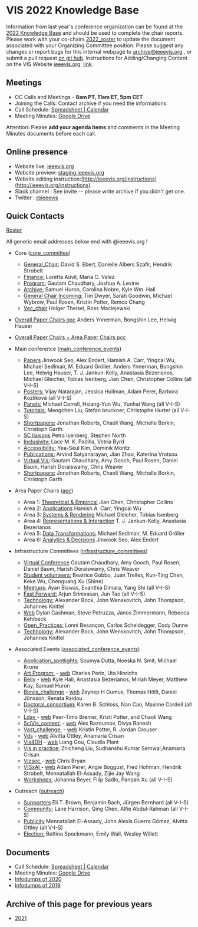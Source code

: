 VIS 2022 Knowledge Base
=====

Information from last year's conference organization can be found at the [2022 Knowledge Base](https://drive.google.com/drive/u/0/folders/1gIjEhsUYlK2FMN8tCDOkBDr99OU4kWNj) and should be used to complete the chair reports. Please work with your co-chairs [2022_roster](https://docs.google.com/spreadsheets/d/1jn_b7l4i9HHSqBfa1dZiuOfwHx3pHyc6czipE_B161Q/edit)
 to update the document associated with your Organizing Committee position.  Please suggest any changes or report bugs for this internal webpage to [archive@ieeevis.org](mailto:archive@ieeevis.org) , or submit a pull request [on git hub](https://github.com/ieeevis-internal/ieeevis-internal.github.io). Instructions for Adding/Changing Content on the VIS Website [ieeevis.org](ieeevis.org): [link](http://ieeevis.org/instructions).


Meetings
--------

 * OC Calls and Meetings - **8am PT, 11am ET, 5pm CET**
 * Joining the Calls: Contact archive if you need the informations. 
 * Call Schedule: [Spreadsheet | Calendar](https://docs.google.com/spreadsheets/d/13GBq9YaHaZVg2x5xm85HQPD_GiTPwQapIIStHTZnHc0/edit?usp=sharing)
 * Meeting Minutes: [Google Drive](https://drive.google.com/drive/folders/1TozyqFvKNR1pKitzLLW87iM6bSzPrrQn?usp=sharing)  


Attention: Please **add your agenda items** and comments in the Meeting Minutes documents before each call.


Online presence
------------

<!--
* Kickoff slides: here
* 
-->

* Website live: [ieeevis.org](ieeevis.org)
* Website preview: [staging.ieeevis.org](staging.ieeevis.org)
* Website editing instruction:[http://ieeevis.org/instructions](http://ieeevis.org/instructions)
* Slack channel : See invite -- please write archive if you didn't get one.
* Twitter : [@ieeevis](https://twitter.com/ieeevis)


Quick Contacts
-----------------

[Roster](https://docs.google.com/spreadsheets/d/1jn_b7l4i9HHSqBfa1dZiuOfwHx3pHyc6czipE_B161Q/edit)

All generic email addresses below end with @ieeevis.org !

* Core ([core_committee](mailto:core_committee@ieeevis.org)) 
  * [General_Chair:](mailto:general_chair@ieeevis.org) David S. Ebert, Danielle Albers Szafir, Hendrik Strobelt
  * [Finance:](mailto:finance@ieeevis.org) Loretta Auvil, Maria C. Velez
  * [Program:](mailto:program@ieeevis.org) Gautam Chaudhary, Joshua A. Levine
  * [Archive:](mailto:archive@ieeevis.org) Samuel Huron, Carolina Nobre, Kyle Wm. Hall
  * [General Chair Incoming:](mailto:incoming_chairs@ieeevis.org)  Tim Dwyer, Sarah Goodwin, Michael Wybrow, Paul Rosen, Kristin Potter, Remco Chang
  * [Vec_chair](mailto:vec_chair@ieeevis.org) Holger Theisel, Ross Maciejewski


* [Overall Paper Chairs opc](mailto:opc@ieeevis.org) Anders Ynnerman, Bongshin Lee, Helwig Hauser
   
* [Overall Paper Chairs + Area Paper Chairs pcc](mailto:pcc@ieeevis.org)

* Main conference ([main_conference_events](mailto:main_conference_events@ieeevis.org))
  * [Papers](mailto:papers@ieeevis.org)  Jinwook Seo, Alex Endert, Hamish A. Carr, Yingcai Wu, Michael Sedlmair, M. Eduard Gröller, Anders Ynnerman, Bongshin Lee, Helwig Hauser, T. J. Jankun-Kelly, Anastasia Bezerianos, Michael Gleicher, Tobias Isenberg, Jian Chen, Christopher Collins (all V-I-S)
  * [Posters:](mailto:posters@ieeevis.org) Vijay Natarajan, Jessica Hullman, Adam Perer, Barbora Kozlíková (all V-I-S) 
  * [Panels:](mailto:panels@ieeevis.org) Michael Correll, Hsiang-Yun Wu, Yunhai Wang (all V-I-S)
  * [Tutorials:](mailto:tutorials@ieeevis.org) Mengchen Liu, Stefan bruckner, Christophe Hurter (all V-I-S)
  * [Shortpapers:](mailto:vis_shortpapers@ieeevis.org) Jonathan Roberts, Chaoli Wang, Michelle Borkin, Christoph Garth
  * [SC liaisons](mailto:sc_liaisons@ieeevis.org)  Petra Isenberg, Stephen North
  * [Inclusivity:](mailto:inclusivity@ieeevis.org) Lace M. K. Padilla, Vetria Byrd
  * [Accessibility:](mailto:accessibility@ieeevis.org) Yea-Seul Kim, Dominik Moritz
  * [Publications:](mailto:) Arvind Satyanarayan, Jian Zhao, Katerina Vrotsou
  * [Virtual Vis:](mailto:viv@ieeevis.org) Gautam Chaudhary, Amy Gooch, Paul Rosen, Daniel Baum, Harish Doraiswamy, Chris Weaver
  * [Shortpapers:](mailto:shortpapers@ieeevis.org) Jonathan Roberts, Chaoli Wang, Michelle Borkin, Christoph Garth


* Area Paper Chairs ([apc](mailto:apc@ieeevis.org))
  * Area 1: [Theoretical & Empirical](mailto:theory-empirical-apc@ieeevis.org) Jian Chen, Christopher Collins
  * Area 2: [Applications](mailto:applications-apc@ieeevis.org) Hamish A. Carr, Yingcai Wu
  * Area 3: [Systems & Rendering](mailto:systems-rendering-apc@ieeevis.org)  Michael Gleicher, Tobias Isenberg
  * Area 4: [Representations & Interaction](mailto:representations-interaction-apc@ieeevis.org) T. J. Jankun-Kelly, Anastasia Bezerianos
  * Area 5: [Data Transformations:](mailto:data-transformations-apc@ieeevis.org) Michael Sedlmair, M. Eduard Gröller
  * Area 6: [Analytics & Decisions](mailto:analytics-decisions-apc@ieeevis.org) Jinwook Seo, Alex Endert


* Infrastructure Committees ([infrastructure_committees](mailto:infrastructure_committees@ieeevis.org))
  * [Virtual Conference](mailto:viv@ieeevis.org) Gautam Chaudhary, Amy Gooch, Paul Rosen, Daniel Baum, Harish Doraiswamy, Chris Weaver
  * [Student volunteers:](mailto:sv@ieeevis.org) Beatrice Gobbo, Juan Trelles, Kun-Ting Chen, Keke Wu, Chenguang Xu (Shine)
  * [Meetups:](mailto:meetups@ieeevis.org) Ayan Biswas, Evanthia Dimara, Yang Shi (all V-I-S)
  * [Fast Forward:](mailto:ff@ieeevis.org) Arjun Srinivasan, Jun Tao (all V-I-S)
  * [Technology:](mailto:tech@ieeevis.org) Alexander Bock, John Wenskovitch, John Thompson, Johannes Knittel
  * [Web](mailto:web@ieeevis.org)  Dylan Cashman, Steve Petruzza, Janos Zimmermann, Rebecca Kehlbeck
  * [Open_Practices:](mailto:open_practices@ieeevis.org) Lonni Besançon, Carlos Scheidegger, Cody Dunne
  * [Technology:](mailto:tech@ieeevis.org) Alexander Bock, John Wenskovitch, John Thompson, Johannes Knittel


* Associated Events ([associated_conference_events](mailto:associated_conference_events@ieeevis.org))
  * [Application_spotlights:](mailto:application_spotlights@ieeevis.org) Soumya Dutta, Noeska N. Smit, Michael Krone
  * [Art Program:](mailto:art@ieeevis.org) - [web](https://visap.net/) Charles Perin, Uta Hinrichs
  * [Beliv](mailto:beliv@ieeevis.org) - [web](https://beliv-workshop.github.io/) Kyle Hall, Anastasia Bezerianos, Miriah Meyer, Matthew Kay, Samuel Huron 
  * [Biovis_challenge](mailto:biovis_challenge@ieeevis.org) - [web](http://biovis.net/2022/ieeevis/)  Zeynep H Gumus, Thomas Höllt, Daniel Jönsson, Renata Raidou
  * [Doctoral_consortium:](mailto:doctoral_coll@ieeevis.org) Karen B. Schloss, Nan Cao, Maxime Cordeil (all V-I-S)
  * [Ldav ](mailto:ldav@ieeevis.org) - [web](https://ldav.org/) Peer-Timo Bremer, Kristi Potter, and Chaoli Wang
  * [SciVis_contest:](mailto:scivis_contest@ieeevis.org) - [web](https://www.lanl.gov/projects/sciviscontest2022/)  Alex Razoumov, Divya Banesh
  * [Vast_challenge:](mailto:vast_challenge@ieeevis.org) - [web](https://vast-challenge.github.io/2022) Kristin Potter, R. Jordan Crouser
  * [Vds](mailto:vds@ieeevis.org) - [web](http://www.visualdatascience.org/2022) Alvitta Ottley, Anamaria Crisan
  * [Vis4DH](mailto:vis4dh@ieeevis.org) - [web](https://vis4dh.dbvis.de/cfp/) Liang Gou, Claudia Plant
  * [Vis in practice:](mailto:vip@ieeevis.org) Zhicheng Liu, Sudhanshu Kumar Semwal,Anamaria Crisan
  * [Vizsec ](mailto:vizsec@ieeevis.org) - [web](https://vizsec.org/) Chris Bryan
  * [VISxAI ](mailto:orga@visxai.io) - [web](http://visxai.io/) Adam Perer, Angie Boggust, Fred Hohman, Hendrik Strobelt, Mennatallah El-Assady, Zijie Jay Wang
  * [Workshops:](mailto:workshops@ieeevis.org) Johanna Beyer, Filip Sadlo, Panpan Xu (all V-I-S)


* Outreach ([outreach](mailto:outreach@ieeevis.org))
  * [Supporters](mailto:supporters@ieeevis.org) Eli T. Brown, Benjamin Bach, Jürgen Bernhard (all V-I-S)
  * [Community:](mailto:community@ieeevis.org) Lane Harrison, Qing Chen, Alfie Abdul-Rahman (all V-I-S)
  * [Publicity](mailto:publicity@ieeevis.org) Mennatallah El-Assady, John Alexis Guerra Gómez, Alvitta Ottley (all V-I-S)
  * [Election:](mailto:election@ieeevis.org) Bettina Speckmann, Emily Wall, Wesley Willett



Documents 
----------------------

<!-- * [Roster](https://docs.google.com/spreadsheets/d/1jn_b7l4i9HHSqBfa1dZiuOfwHx3pHyc6czipE_B161Q/edit#gid=1136707907) 
* [Calendar](https://docs.google.com/spreadsheets/d/11hEQSV6AS-B4vN9T-xvqRQdMlgftQPWjd82WgIseKyA/edit#gid=0) -->
 * Call Schedule: [Spreadsheet | Calendar](https://docs.google.com/spreadsheets/d/13GBq9YaHaZVg2x5xm85HQPD_GiTPwQapIIStHTZnHc0/edit?usp=sharing)
 * Meeting Minutes: [Google Drive](https://drive.google.com/drive/folders/1TozyqFvKNR1pKitzLLW87iM6bSzPrrQn?usp=sharing)   
* [Infodumps of 2020](https://drive.google.com/drive/u/0/folders/178IERHWBaE9vETwlt_IsfKaAOvl9ZMf2)
* [Infodumps of 2019](https://drive.google.com/drive/u/0/folders/1P7YcmoY96kTkSbb0TUj-VWmsnd9uwmsP)



Archive of this page for previous years 
----------------------

* [2021](2021.md) 
<!-- below I copy the title of the folder from the previous website but do not know what they refere to
* Kick off presentation 
* New Bids 
* Roles
* Running the conference schedule 
* TVCG

--> 



